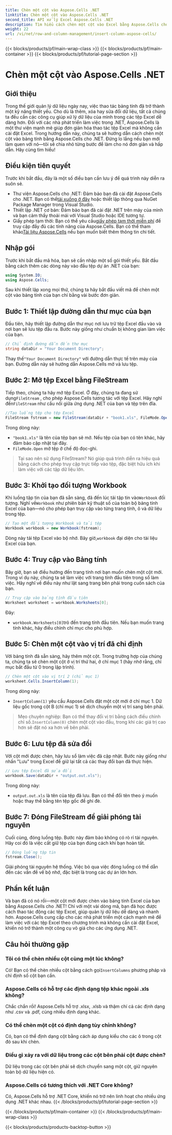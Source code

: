 ```yaml
---
title: Chèn một cột vào Aspose.Cells .NET
linktitle: Chèn một cột vào Aspose.Cells .NET
second_title: API xử lý Excel Aspose.Cells .NET
description: Tìm hiểu cách chèn một cột vào Excel bằng Aspose.Cells cho .NET. Làm theo hướng dẫn từng bước đơn giản của chúng tôi để thêm một cột mới một cách liền mạch. Hoàn hảo cho các nhà phát triển .NET.
weight: 22
url: /vi/net/row-and-column-management/insert-column-aspose-cells/
---
```


{{< blocks/products/pf/main-wrap-class >}}
{{< blocks/products/pf/main-container >}}
{{< blocks/products/pf/tutorial-page-section >}}

# Chèn một cột vào Aspose.Cells .NET

## Giới thiệu
Trong thế giới quản lý dữ liệu ngày nay, việc thao tác bảng tính đã trở thành một kỹ năng thiết yếu. Cho dù là thêm, xóa hay sửa đổi dữ liệu, tất cả chúng ta đều cần các công cụ giúp xử lý dữ liệu của mình trong các tệp Excel dễ dàng hơn. Đối với các nhà phát triển làm việc trong .NET, Aspose.Cells là một thư viện mạnh mẽ giúp đơn giản hóa thao tác tệp Excel mà không cần cài đặt Excel. Trong hướng dẫn này, chúng ta sẽ hướng dẫn cách chèn một cột vào bảng tính bằng Aspose.Cells cho .NET. Đừng lo lắng nếu bạn mới làm quen với nó—tôi sẽ chia nhỏ từng bước để làm cho nó đơn giản và hấp dẫn. Hãy cùng tìm hiểu!
## Điều kiện tiên quyết
Trước khi bắt đầu, đây là một số điều bạn cần lưu ý để quá trình này diễn ra suôn sẻ.
-  Thư viện Aspose.Cells cho .NET: Đảm bảo bạn đã cài đặt Aspose.Cells cho .NET. Bạn có thể[tải xuống ở đây](https://releases.aspose.com/cells/net/) hoặc thiết lập thông qua NuGet Package Manager trong Visual Studio.
- Thiết lập .NET cơ bản: Đảm bảo bạn đã cài đặt .NET trên máy của mình và bạn cảm thấy thoải mái với Visual Studio hoặc IDE tương tự.
- Giấy phép tạm thời: Bạn có thể yêu cầu[giấy phép tạm thời miễn phí](https://purchase.aspose.com/temporary-license/) để truy cập đầy đủ các tính năng của Aspose.Cells.
 Bạn có thể tham khảo[Tài liệu Aspose.Cells](https://reference.aspose.com/cells/net/) nếu bạn muốn biết thêm thông tin chi tiết.
## Nhập gói
Trước khi bắt đầu mã hóa, bạn sẽ cần nhập một số gói thiết yếu. Bắt đầu bằng cách thêm các dòng này vào đầu tệp dự án .NET của bạn:
```csharp
using System.IO;
using Aspose.Cells;
```
Sau khi thiết lập xong mọi thứ, chúng ta hãy bắt đầu viết mã để chèn một cột vào bảng tính của bạn chỉ bằng vài bước đơn giản.
## Bước 1: Thiết lập đường dẫn thư mục của bạn
Đầu tiên, hãy thiết lập đường dẫn thư mục nơi lưu trữ tệp Excel đầu vào và nơi bạn sẽ lưu tệp đầu ra. Bước này giống như chuẩn bị không gian làm việc của bạn.
```csharp
// Chỉ định đường dẫn đến thư mục
string dataDir = "Your Document Directory";
```
 Thay thế`"Your Document Directory"` với đường dẫn thực tế trên máy của bạn. Đường dẫn này sẽ hướng dẫn Aspose.Cells mở và lưu tệp.
## Bước 2: Mở tệp Excel bằng FileStream
 Tiếp theo, chúng ta hãy mở tệp Excel. Ở đây, chúng ta đang sử dụng`FileStream` , cho phép Aspose.Cells tương tác với tệp Excel. Hãy nghĩ đến`FileStream` như cầu nối giữa ứng dụng .NET của bạn và tệp trên đĩa.
```csharp
//Tạo luồng tệp cho tệp Excel
FileStream fstream = new FileStream(dataDir + "book1.xls", FileMode.Open);
```
Trong dòng này:
- `"book1.xls"` là tên của tệp bạn sẽ mở. Nếu tệp của bạn có tên khác, hãy đảm bảo cập nhật tại đây.
- `FileMode.Open` mở tệp ở chế độ đọc-ghi.
> Tại sao nên sử dụng FileStream? Nó giúp quá trình diễn ra hiệu quả bằng cách cho phép truy cập trực tiếp vào tệp, đặc biệt hữu ích khi làm việc với các tập dữ liệu lớn.
## Bước 3: Khởi tạo đối tượng Workbook
 Khi luồng tập tin của bạn đã sẵn sàng, đã đến lúc tải tập tin vào`Workbook` đối tượng. Nghĩ về`Workbook` như phiên bản kỹ thuật số của toàn bộ bảng tính Excel của bạn—nó cho phép bạn truy cập vào từng trang tính, ô và dữ liệu trong tệp.
```csharp
// Tạo một đối tượng Workbook và tải tệp
Workbook workbook = new Workbook(fstream);
```
 Dòng này tải tệp Excel vào bộ nhớ. Bây giờ,`workbook` đại diện cho tài liệu Excel của bạn.
## Bước 4: Truy cập vào Bảng tính
Bây giờ, bạn sẽ điều hướng đến trang tính nơi bạn muốn chèn một cột mới. Trong ví dụ này, chúng ta sẽ làm việc với trang tính đầu tiên trong sổ làm việc. Hãy nghĩ về điều này như lật sang trang bên phải trong cuốn sách của bạn.
```csharp
// Truy cập vào bảng tính đầu tiên
Worksheet worksheet = workbook.Worksheets[0];
```
Đây:
- `workbook.Worksheets[0]`trỏ đến trang tính đầu tiên. Nếu bạn muốn trang tính khác, hãy điều chỉnh chỉ mục cho phù hợp.
## Bước 5: Chèn một cột vào vị trí đã chỉ định
Với bảng tính đã sẵn sàng, hãy thêm một cột. Trong trường hợp của chúng ta, chúng ta sẽ chèn một cột ở vị trí thứ hai, ở chỉ mục 1 (hãy nhớ rằng, chỉ mục bắt đầu từ 0 trong lập trình).
```csharp
// Chèn một cột vào vị trí 2 (chỉ mục 1)
worksheet.Cells.InsertColumn(1);
```
Trong dòng này:
- `InsertColumn(1)` yêu cầu Aspose.Cells đặt một cột mới ở chỉ mục 1. Dữ liệu gốc trong cột B (chỉ mục 1) sẽ dịch chuyển một vị trí sang bên phải.
>  Mẹo chuyên nghiệp: Bạn có thể thay đổi vị trí bằng cách điều chỉnh chỉ số.`InsertColumn(0)` chèn một cột vào đầu, trong khi các giá trị cao hơn sẽ đặt nó xa hơn về bên phải.
## Bước 6: Lưu tệp đã sửa đổi
Với cột mới được chèn, hãy lưu sổ làm việc đã cập nhật. Bước này giống như nhấn "Lưu" trong Excel để giữ lại tất cả các thay đổi bạn đã thực hiện.
```csharp
// Lưu tệp Excel đã sửa đổi
workbook.Save(dataDir + "output.out.xls");
```
Trong dòng này:
- `output.out.xls` là tên của tệp đã lưu. Bạn có thể đổi tên theo ý muốn hoặc thay thế bằng tên tệp gốc để ghi đè.
## Bước 7: Đóng FileStream để giải phóng tài nguyên
Cuối cùng, đóng luồng tệp. Bước này đảm bảo không có rò rỉ tài nguyên. Hãy coi đó là việc cất giữ tệp của bạn đúng cách khi bạn hoàn tất.
```csharp
// Đóng luồng tập tin
fstream.Close();
```
Giải phóng tài nguyên hệ thống. Việc bỏ qua việc đóng luồng có thể dẫn đến các vấn đề về bộ nhớ, đặc biệt là trong các dự án lớn hơn.
## Phần kết luận
Và bạn đã có nó rồi—một cột mới được chèn vào bảng tính Excel của bạn bằng Aspose.Cells cho .NET! Chỉ với một vài dòng mã, bạn đã học được cách thao tác động các tệp Excel, giúp quản lý dữ liệu dễ dàng và nhanh hơn. Aspose.Cells cung cấp cho các nhà phát triển một cách mạnh mẽ để làm việc với các tệp Excel theo chương trình mà không cần cài đặt Excel, khiến nó trở thành một công cụ vô giá cho các ứng dụng .NET.
## Câu hỏi thường gặp
### Tôi có thể chèn nhiều cột cùng một lúc không?  
 Có! Bạn có thể chèn nhiều cột bằng cách gọi`InsertColumns` phương pháp và chỉ định số cột bạn cần.
### Aspose.Cells có hỗ trợ các định dạng tệp khác ngoài .xls không?  
Chắc chắn rồi! Aspose.Cells hỗ trợ .xlsx, .xlsb và thậm chí cả các định dạng như .csv và .pdf, cùng nhiều định dạng khác.
### Có thể chèn một cột có định dạng tùy chỉnh không?  
Có, bạn có thể định dạng cột bằng cách áp dụng kiểu cho các ô trong cột đó sau khi chèn.
### Điều gì xảy ra với dữ liệu trong các cột bên phải cột được chèn?  
Dữ liệu trong các cột bên phải sẽ dịch chuyển sang một cột, giữ nguyên toàn bộ dữ liệu hiện có.
### Aspose.Cells có tương thích với .NET Core không?  
Có, Aspose.Cells hỗ trợ .NET Core, khiến nó trở nên linh hoạt cho nhiều ứng dụng .NET khác nhau.
{{< /blocks/products/pf/tutorial-page-section >}}

{{< /blocks/products/pf/main-container >}}
{{< /blocks/products/pf/main-wrap-class >}}

{{< blocks/products/products-backtop-button >}}
